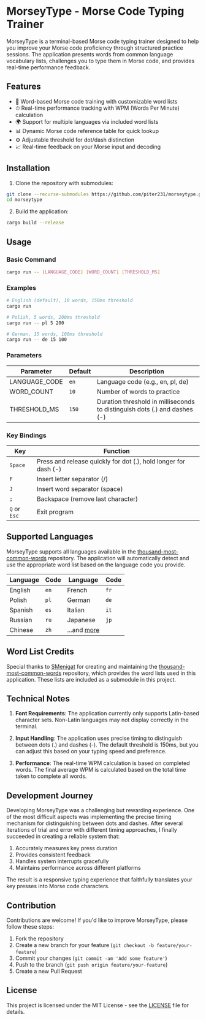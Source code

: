 # MorseyType - Morse Code Typing Trainer


MorseyType is a terminal-based Morse code typing trainer designed to help you improve your Morse code proficiency through structured practice sessions. The application presents words from common language vocabulary lists, challenges you to type them in Morse code, and provides real-time performance feedback.

## Features

- 🎯 Word-based Morse code training with customizable word lists
- ⏱ Real-time performance tracking with WPM (Words Per Minute) calculation
- 🌍 Support for multiple languages via included word lists
- 📊 Dynamic Morse code reference table for quick lookup
- ⚙️ Adjustable threshold for dot/dash distinction
- 📈 Real-time feedback on your Morse input and decoding

## Installation

1. Clone the repository with submodules:
```bash
git clone --recurse-submodules https://github.com/piter231/morseytype.git
cd morseytype
```

2. Build the application:
```bash
cargo build --release
```

## Usage

### Basic Command
```bash
cargo run -- [LANGUAGE_CODE] [WORD_COUNT] [THRESHOLD_MS]
```

### Examples
```bash
# English (default), 10 words, 150ms threshold
cargo run

# Polish, 5 words, 200ms threshold
cargo run -- pl 5 200

# German, 15 words, 100ms threshold
cargo run -- de 15 100
```

### Parameters
| Parameter      | Default | Description |
|----------------|---------|-------------|
| LANGUAGE_CODE  | `en`    | Language code (e.g., en, pl, de) |
| WORD_COUNT     | `10`    | Number of words to practice |
| THRESHOLD_MS   | `150`   | Duration threshold in milliseconds to distinguish dots (.) and dashes (-) |

### Key Bindings
| Key          | Function |
|--------------|----------|
| `Space`      | Press and release quickly for dot (.), hold longer for dash (-) |
| `F`          | Insert letter separator (/) |
| `J`          | Insert word separator (space) |
| `;`          | Backspace (remove last character) |
| `Q` or `Esc` | Exit program |

## Supported Languages

MorseyType supports all languages available in the [thousand-most-common-words](https://github.com/SMenigat/thousand-most-common-words) repository. The application will automatically detect and use the appropriate word list based on the language code you provide.

| Language      | Code | Language      | Code |
|---------------|------|---------------|------|
| English       | `en` | French        | `fr` |
| Polish        | `pl` | German        | `de` |
| Spanish       | `es` | Italian       | `it` |
| Russian       | `ru` | Japanese      | `jp` |
| Chinese       | `zh` | ...and [more](https://github.com/SMenigat/thousand-most-common-words/tree/master/words) | |

## Word List Credits

Special thanks to [SMenigat](https://github.com/SMenigat) for creating and maintaining the [thousand-most-common-words](https://github.com/SMenigat/thousand-most-common-words) repository, which provides the word lists used in this application. These lists are included as a submodule in this project.

## Technical Notes

1. **Font Requirements**: The application currently only supports Latin-based character sets. Non-Latin languages may not display correctly in the terminal.

2. **Input Handling**: The application uses precise timing to distinguish between dots (.) and dashes (-). The default threshold is 150ms, but you can adjust this based on your typing speed and preference.

3. **Performance**: The real-time WPM calculation is based on completed words. The final average WPM is calculated based on the total time taken to complete all words.

## Development Journey

Developing MorseyType was a challenging but rewarding experience. One of the most difficult aspects was implementing the precise timing mechanism for distinguishing between dots and dashes. After several iterations of trial and error with different timing approaches, I finally succeeded in creating a reliable system that:

1. Accurately measures key press duration
2. Provides consistent feedback
3. Handles system interrupts gracefully
4. Maintains performance across different platforms

The result is a responsive typing experience that faithfully translates your key presses into Morse code characters.

## Contribution

Contributions are welcome! If you'd like to improve MorseyType, please follow these steps:

1. Fork the repository
2. Create a new branch for your feature (`git checkout -b feature/your-feature`)
3. Commit your changes (`git commit -am 'Add some feature'`)
4. Push to the branch (`git push origin feature/your-feature`)
5. Create a new Pull Request

## License

This project is licensed under the MIT License - see the [LICENSE](LICENSE) file for details.

